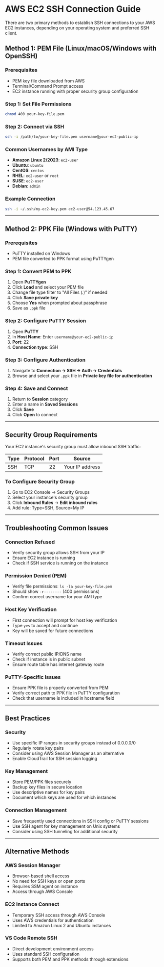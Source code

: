 # AWS EC2 SSH Connection Guide

There are two primary methods to establish SSH connections to your AWS EC2 instances, depending on your operating system and preferred SSH client.

## Method 1: PEM File (Linux/macOS/Windows with OpenSSH)

### Prerequisites
- PEM key file downloaded from AWS
- Terminal/Command Prompt access
- EC2 instance running with proper security group configuration

### Step 1: Set File Permissions
```bash
chmod 400 your-key-file.pem
```

### Step 2: Connect via SSH
```bash
ssh -i /path/to/your-key-file.pem username@your-ec2-public-ip
```

### Common Usernames by AMI Type
- **Amazon Linux 2/2023**: `ec2-user`
- **Ubuntu**: `ubuntu`
- **CentOS**: `centos`
- **RHEL**: `ec2-user` or `root`
- **SUSE**: `ec2-user`
- **Debian**: `admin`

### Example Connection
```bash
ssh -i ~/.ssh/my-ec2-key.pem ec2-user@54.123.45.67
```

---

## Method 2: PPK File (Windows with PuTTY)

### Prerequisites
- PuTTY installed on Windows
- PEM file converted to PPK format using PuTTYgen

### Step 1: Convert PEM to PPK
1. Open **PuTTYgen**
2. Click **Load** and select your PEM file
3. Change file type filter to "All Files (*.*)" if needed
4. Click **Save private key**
5. Choose **Yes** when prompted about passphrase
6. Save as `.ppk` file

### Step 2: Configure PuTTY Session
1. Open **PuTTY**
2. In **Host Name**: Enter `username@your-ec2-public-ip`
3. **Port**: 22
4. **Connection type**: SSH

### Step 3: Configure Authentication
1. Navigate to **Connection → SSH → Auth → Credentials**
2. Browse and select your `.ppk` file in **Private key file for authentication**

### Step 4: Save and Connect
1. Return to **Session** category
2. Enter a name in **Saved Sessions**
3. Click **Save**
4. Click **Open** to connect

---

## Security Group Requirements

Your EC2 instance's security group must allow inbound SSH traffic:

| Type | Protocol | Port | Source |
|------|----------|------|---------|
| SSH | TCP | 22 | Your IP address |

### To Configure Security Group
1. Go to EC2 Console → Security Groups
2. Select your instance's security group
3. Click **Inbound Rules** → **Edit inbound rules**
4. Add rule: Type=SSH, Source=My IP

---

## Troubleshooting Common Issues

### Connection Refused
- Verify security group allows SSH from your IP
- Ensure EC2 instance is running
- Check if SSH service is running on the instance

### Permission Denied (PEM)
- Verify file permissions: `ls -la your-key-file.pem`
- Should show `-r--------` (400 permissions)
- Confirm correct username for your AMI type

### Host Key Verification
- First connection will prompt for host key verification
- Type `yes` to accept and continue
- Key will be saved for future connections

### Timeout Issues
- Verify correct public IP/DNS name
- Check if instance is in public subnet
- Ensure route table has internet gateway route

### PuTTY-Specific Issues
- Ensure PPK file is properly converted from PEM
- Verify correct path to PPK file in PuTTY configuration
- Check that username is included in hostname field

---

## Best Practices

### Security
- Use specific IP ranges in security groups instead of 0.0.0.0/0
- Regularly rotate key pairs
- Consider using AWS Session Manager as an alternative
- Enable CloudTrail for SSH session logging

### Key Management
- Store PEM/PPK files securely
- Backup key files in secure location
- Use descriptive names for key pairs
- Document which keys are used for which instances

### Connection Management
- Save frequently used connections in SSH config or PuTTY sessions
- Use SSH agent for key management on Unix systems
- Consider using SSH tunneling for additional security

---

## Alternative Methods

### AWS Session Manager
- Browser-based shell access
- No need for SSH keys or open ports
- Requires SSM agent on instance
- Access through AWS Console

### EC2 Instance Connect
- Temporary SSH access through AWS Console
- Uses AWS credentials for authentication
- Limited to Amazon Linux 2 and Ubuntu instances

### VS Code Remote SSH
- Direct development environment access
- Uses standard SSH configuration
- Supports both PEM and PPK methods through extensions